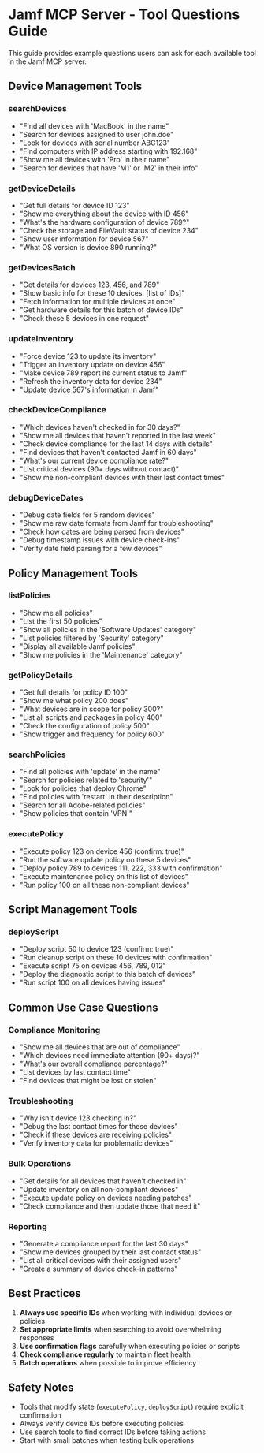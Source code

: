 # Jamf MCP Server - Tool Questions Guide

This guide provides example questions users can ask for each available tool in the Jamf MCP server.

## Device Management Tools

### searchDevices
- "Find all devices with 'MacBook' in the name"
- "Search for devices assigned to user john.doe"
- "Look for devices with serial number ABC123"
- "Find computers with IP address starting with 192.168"
- "Show me all devices with 'Pro' in their name"
- "Search for devices that have 'M1' or 'M2' in their info"

### getDeviceDetails
- "Get full details for device ID 123"
- "Show me everything about the device with ID 456"
- "What's the hardware configuration of device 789?"
- "Check the storage and FileVault status of device 234"
- "Show user information for device 567"
- "What OS version is device 890 running?"

### getDevicesBatch
- "Get details for devices 123, 456, and 789"
- "Show basic info for these 10 devices: [list of IDs]"
- "Fetch information for multiple devices at once"
- "Get hardware details for this batch of device IDs"
- "Check these 5 devices in one request"

### updateInventory
- "Force device 123 to update its inventory"
- "Trigger an inventory update on device 456"
- "Make device 789 report its current status to Jamf"
- "Refresh the inventory data for device 234"
- "Update device 567's information in Jamf"

### checkDeviceCompliance
- "Which devices haven't checked in for 30 days?"
- "Show me all devices that haven't reported in the last week"
- "Check device compliance for the last 14 days with details"
- "Find devices that haven't contacted Jamf in 60 days"
- "What's our current device compliance rate?"
- "List critical devices (90+ days without contact)"
- "Show me non-compliant devices with their last contact times"

### debugDeviceDates
- "Debug date fields for 5 random devices"
- "Show me raw date formats from Jamf for troubleshooting"
- "Check how dates are being parsed from devices"
- "Debug timestamp issues with device check-ins"
- "Verify date field parsing for a few devices"

## Policy Management Tools

### listPolicies
- "Show me all policies"
- "List the first 50 policies"
- "Show all policies in the 'Software Updates' category"
- "List policies filtered by 'Security' category"
- "Display all available Jamf policies"
- "Show me policies in the 'Maintenance' category"

### getPolicyDetails
- "Get full details for policy ID 100"
- "Show me what policy 200 does"
- "What devices are in scope for policy 300?"
- "List all scripts and packages in policy 400"
- "Check the configuration of policy 500"
- "Show trigger and frequency for policy 600"

### searchPolicies
- "Find all policies with 'update' in the name"
- "Search for policies related to 'security'"
- "Look for policies that deploy Chrome"
- "Find policies with 'restart' in their description"
- "Search for all Adobe-related policies"
- "Show policies that contain 'VPN'"

### executePolicy
- "Execute policy 123 on device 456 (confirm: true)"
- "Run the software update policy on these 5 devices"
- "Deploy policy 789 to devices 111, 222, 333 with confirmation"
- "Execute maintenance policy on this list of devices"
- "Run policy 100 on all these non-compliant devices"

## Script Management Tools

### deployScript
- "Deploy script 50 to device 123 (confirm: true)"
- "Run cleanup script on these 10 devices with confirmation"
- "Execute script 75 on devices 456, 789, 012"
- "Deploy the diagnostic script to this batch of devices"
- "Run script 100 on all devices having issues"

## Common Use Case Questions

### Compliance Monitoring
- "Show me all devices that are out of compliance"
- "Which devices need immediate attention (90+ days)?"
- "What's our overall compliance percentage?"
- "List devices by last contact time"
- "Find devices that might be lost or stolen"

### Troubleshooting
- "Why isn't device 123 checking in?"
- "Debug the last contact times for these devices"
- "Check if these devices are receiving policies"
- "Verify inventory data for problematic devices"

### Bulk Operations
- "Get details for all devices that haven't checked in"
- "Update inventory on all non-compliant devices"
- "Execute update policy on devices needing patches"
- "Check compliance and then update those that need it"

### Reporting
- "Generate a compliance report for the last 30 days"
- "Show me devices grouped by their last contact status"
- "List all critical devices with their assigned users"
- "Create a summary of device check-in patterns"

## Best Practices

1. **Always use specific IDs** when working with individual devices or policies
2. **Set appropriate limits** when searching to avoid overwhelming responses
3. **Use confirmation flags** carefully when executing policies or scripts
4. **Check compliance regularly** to maintain fleet health
5. **Batch operations** when possible to improve efficiency

## Safety Notes

- Tools that modify state (`executePolicy`, `deployScript`) require explicit confirmation
- Always verify device IDs before executing policies
- Use search tools to find correct IDs before taking actions
- Start with small batches when testing bulk operations